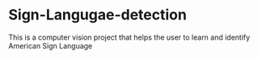 # Sign-Langugae-detection
This is a computer vision project that helps the user to learn and identify American Sign Language
